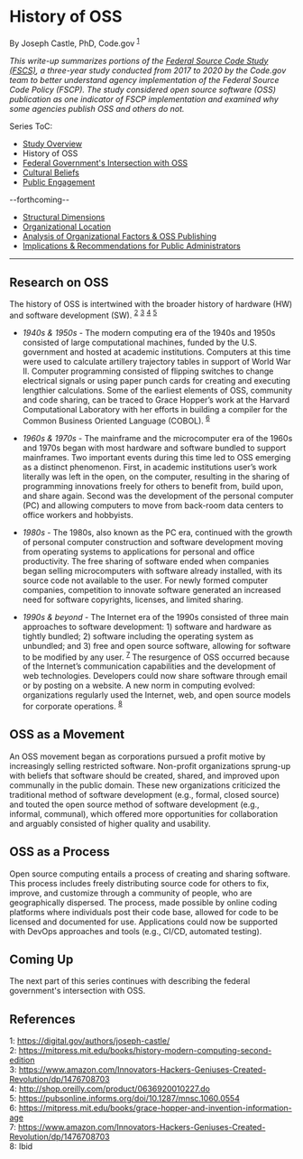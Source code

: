 # History of OSS
By Joseph Castle, PhD, Code.gov <sup>[1](#fn1)</sup>

*This write-up summarizes portions of the [Federal Source Code Study (FSCS)](https://github.com/GSA/code-gov/blob/master/docs/FederalSourceCodeStudy/FederalSourceCodeStudy.pdf), a three-year study conducted from 2017 to 2020 by the Code.gov team to better understand agency implementation of the Federal Source Code Policy (FSCP). The study considered open source software (OSS) publication as one indicator of FSCP implementation and examined why some agencies publish OSS and others do not.*

Series ToC:
- [Study Overview](study_overview.md)
- History of OSS
- [Federal Government's Intersection with OSS](govt_intersection_OSS.md)
- [Cultural Beliefs](cultural_beliefs.md)
- [Public Engagement](public_engagement.md)

--forthcoming--
- [Structural Dimensions](#)
- [Organizational Location](#)
- [Analysis of Organizational Factors & OSS Publishing](#)
- [Implications & Recommendations for Public Administrators](#)

---

## Research on OSS

The history of OSS is intertwined with the broader history of hardware (HW) and software development (SW). <sup>[2](#fn2)</sup> <sup>[3](#fn3)</sup> <sup>[4](#fn4)</sup> <sup>[5](#fn5)</sup>

- *1940s & 1950s* - The modern computing era of the 1940s and 1950s consisted of large computational machines, funded by the U.S. government and hosted at academic institutions. Computers at this time were used to calculate artillery trajectory tables in support of World War II. Computer programming consisted of flipping switches to change electrical signals or using paper punch cards for creating and executing lengthier calculations. Some of the earliest elements of OSS, community and code sharing, can be traced to Grace Hopper’s work at the Harvard Computational Laboratory with her efforts in building a compiler for the Common Business Oriented Language (COBOL). <sup>[6](#fn6)</sup>  

- *1960s & 1970s* - The mainframe and the microcomputer era of the 1960s and 1970s began with most hardware and software bundled to support mainframes. Two important events during this time led to OSS emerging as a distinct phenomenon. First, in academic institutions user’s work literally was left in the open, on the computer, resulting in the sharing of programming innovations freely for others to benefit from, build upon, and share again. Second was the development of the personal computer (PC) and allowing computers to move from back-room data centers to office workers and hobbyists.

- *1980s* - The 1980s, also known as the PC era, continued with the growth of personal computer construction and software development moving from operating systems to applications for personal and office productivity. The free sharing of software ended when companies began selling microcomputers with software already installed, with its source code not available to the user. For newly formed computer companies, competition to innovate software generated an increased need for software copyrights, licenses, and limited sharing.

- *1990s & beyond* - The Internet era of the 1990s consisted of three main approaches to software development: 1) software and hardware as tightly bundled; 2) software including the operating system as unbundled; and 3) free and open source software, allowing for software to be modified by any user. <sup>[7](#fn7)</sup> The resurgence of OSS occurred because of the Internet’s communication capabilities and the development of web technologies. Developers could now share software through email or by posting on a website. A new norm in computing evolved: organizations regularly used the Internet, web, and open source models for corporate operations. <sup>[8](#fn8)</sup>

## OSS as a Movement

An OSS movement began as corporations pursued a profit motive by increasingly selling restricted software. Non-profit organizations sprung-up with beliefs that software should be created, shared, and improved upon communally in the public domain. These new organizations criticized the traditional method of software development (e.g., formal, closed source) and touted the open source method of software development (e.g., informal, communal), which offered more opportunities for collaboration and arguably consisted of higher quality and usability.

## OSS as a Process

Open source computing entails a process of creating and sharing software. This process includes freely distributing source code for others to fix, improve, and customize through a community of people, who are geographically dispersed. The process, made possible by online coding platforms where individuals post their code base, allowed for code to be licensed and documented for use. Applications could now be supported with DevOps approaches and tools (e.g., CI/CD, automated testing).

## Coming Up

The next part of this series continues with describing the federal government's intersection with OSS.

## References

<a name='fn1'>1</a>: https://digital.gov/authors/joseph-castle/  
<a name='fn2'>2</a>: https://mitpress.mit.edu/books/history-modern-computing-second-edition  
<a name='fn3'>3</a>: https://www.amazon.com/Innovators-Hackers-Geniuses-Created-Revolution/dp/1476708703  
<a name='fn4'>4</a>: http://shop.oreilly.com/product/0636920010227.do  
<a name='fn5'>5</a>: https://pubsonline.informs.org/doi/10.1287/mnsc.1060.0554  
<a name='fn6'>6</a>: https://mitpress.mit.edu/books/grace-hopper-and-invention-information-age  
<a name='fn7'>7</a>: https://www.amazon.com/Innovators-Hackers-Geniuses-Created-Revolution/dp/1476708703  
<a name='fn8'>8</a>: Ibid  